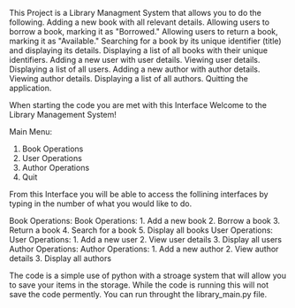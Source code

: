 This Project is a Library Managment System that allows you to do the following.
  Adding a new book with all relevant details.
  Allowing users to borrow a book, marking it as "Borrowed."
  Allowing users to return a book, marking it as "Available."
  Searching for a book by its unique identifier (title) and displaying its details.
  Displaying a list of all books with their unique identifiers.
  Adding a new user with user details.
  Viewing user details.
  Displaying a list of all users.
  Adding a new author with author details.
  Viewing author details.
  Displaying a list of all authors.
  Quitting the application.

When starting the code you are met with this Interface
  Welcome to the Library Management System!

  Main Menu:
  1. Book Operations
  2. User Operations
  3. Author Operations
  4. Quit

From this Interface you will be able to access the follining interfaces by typing in the number of what you would like to do.

Book Operations:
        Book Operations:
        1. Add a new book
        2. Borrow a book
        3. Return a book
        4. Search for a book
        5. Display all books
User Operations:
        User Operations:
        1. Add a new user
        2. View user details
        3. Display all users
Author Operations:
        Author Operations:
        1. Add a new author
        2. View author details
        3. Display all authors

The code is a simple use of python with a stroage system that will allow you to save your items in the storage. While the code is running this will not save the code permently.
You can run throught the library_main.py file.
